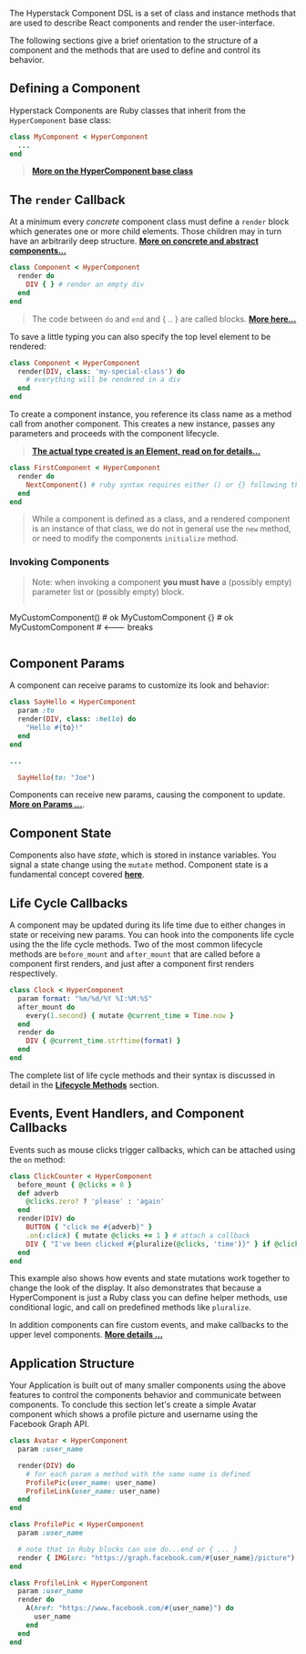 The Hyperstack Component DSL is a set of class and instance methods that are used to describe React components and render the user-interface.

The following sections give a brief orientation to the structure of a component and the methods that are used to define and control its behavior.

## Defining a Component

Hyperstack Components are Ruby classes that inherit from the `HyperComponent` base class:

```ruby
class MyComponent < HyperComponent
  ...
end
```
> **[More on the HyperComponent base class](notes.md#the-hypercomponent-base-class)**

## The `render` Callback

At a minimum every *concrete* component class must define a `render` block which generates one or more child elements. Those children may in turn have an arbitrarily deep structure.  **[More on concrete and abstract components...](notes.md#abstract-and-concrete-components)**

```ruby
class Component < HyperComponent
  render do
    DIV { } # render an empty div
  end
end
```  
> The code between `do` and `end` and { .. } are called blocks.  **[More here...](notes.md#blocks-in-ruby)**

To save a little typing you can also specify the top level element to be rendered:

```ruby
class Component < HyperComponent
  render(DIV, class: 'my-special-class') do
    # everything will be rendered in a div
  end
end
```

To create a component instance, you reference its class name as a method call from another component. This creates a new instance, passes any parameters and proceeds with the component lifecycle.

> **[The actual type created is an Element, read on for details...](notes.md#component-instances)**

```ruby
class FirstComponent < HyperComponent
  render do
    NextComponent() # ruby syntax requires either () or {} following the class name
  end
end
```

> While a component is defined as a class, and a rendered component is an instance of that class, we do not in general use the `new` method, or need to modify the components `initialize` method.

### Invoking Components

> Note: when invoking a component **you must have** a \(possibly empty\) parameter list or \(possibly empty\) block.
> ```ruby
MyCustomComponent()  # ok
MyCustomComponent {} # ok
MyCustomComponent    # <--- breaks
> ```

## Component Params

A component can receive params to customize its look and behavior:

```Ruby
class SayHello < HyperComponent
  param :to
  render(DIV, class: :hello) do
    "Hello #{to}!"
  end
end

...

  SayHello(to: "Joe")
```

Components can receive new params, causing the component to update.  **[More on Params ...](params.md)**.

## Component State

Components also have *state*, which is stored in instance variables.  You signal a state change using the `mutate` method. Component state is a fundamental concept covered **[here](state.md)**.


## Life Cycle Callbacks

A component may be updated during its life time due to either changes in state or receiving new params.  You can hook into the components life cycle using the
the life cycle methods.  Two of the most common lifecycle methods are `before_mount` and `after_mount` that are called before a component first renders, and
just after a component first renders respectively.

```RUBY
class Clock < HyperComponent
  param format: "%m/%d/%Y %I:%M:%S"
  after_mount do
    every(1.second) { mutate @current_time = Time.now }
  end
  render do
    DIV { @current_time.strftime(format) }
  end
end
```

The complete list of life cycle methods and their syntax is discussed in detail in the **[Lifecycle Methods](lifecycle-methods.md)** section.

## Events, Event Handlers, and Component Callbacks

Events such as mouse clicks trigger callbacks, which can be attached using the `on` method:

```ruby
class ClickCounter < HyperComponent
  before_mount { @clicks = 0 }
  def adverb
    @clicks.zero? ? 'please' : 'again'
  end
  render(DIV) do
    BUTTON { "click me #{adverb}" }
    .on(:click) { mutate @clicks += 1 } # attach a callback
    DIV { "I've been clicked #{pluralize(@clicks, 'time')}" } if @clicks > 0
  end
end
```

This example also shows how events and state mutations work together to change the look of the display.  It also demonstrates that because a HyperComponent
is just a Ruby class you can define helper methods, use conditional logic, and call on predefined methods like `pluralize`.

In addition components can fire custom events, and make callbacks to the upper level components.  **[More details ...](events-and-callbacks.md)**

## Application Structure

Your Application is built out of many smaller components using the above features to control the components behavior and communicate between components. To conclude this section let's create a simple Avatar component which shows a profile picture and username using the Facebook Graph API.

```ruby
class Avatar < HyperComponent
  param :user_name

  render(DIV) do
    # for each param a method with the same name is defined
    ProfilePic(user_name: user_name)
    ProfileLink(user_name: user_name)
  end
end

class ProfilePic < HyperComponent
  param :user_name

  # note that in Ruby blocks can use do...end or { ... }
  render { IMG(src: "https://graph.facebook.com/#{user_name}/picture") }
end

class ProfileLink < HyperComponent
  param :user_name
  render do
    A(href: "https://www.facebook.com/#{user_name}") do
      user_name
    end
  end
end
```
